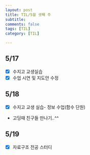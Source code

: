 ```yaml
---
layout: post
title: TIL/5월 셋째 주 
subtitle: 
comments: false
tags: [TIL]
category: [TIL]

---
```


## 5/17
- [x] 수지고 교생실습
- [x] 수업 시연 및 지도안 수정

## 5/18
- [x] 수지고 교생 실습- 정보 수업(함수 단원)
- 고딩때 친구들 만나기..^^ 

## 5/19
- [x] 자료구조 전공 스터디
